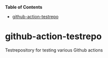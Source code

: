 <!-- START doctoc generated TOC please keep comment here to allow auto update -->
<!-- DON'T EDIT THIS SECTION, INSTEAD RE-RUN doctoc TO UPDATE -->
**Table of Contents**

- [github-action-testrepo](#github-action-testrepo)

<!-- END doctoc generated TOC please keep comment here to allow auto update -->

# github-action-testrepo
Testrepository for testing various Github actions